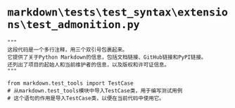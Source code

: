 # `markdown\tests\test_syntax\extensions\test_admonition.py`

```
"""
这段代码是一个多行注释，用三个双引号包裹起来。
它提供了关于Python Markdown的信息，包括文档链接、GitHub链接和PyPI链接。
还列出了项目的起始人和当前维护者的信息，以及版权和许可证信息。
"""

from markdown.test_tools import TestCase
# 从markdown.test_tools模块中导入TestCase类，用于编写测试用例
# 这个语句的作用是导入TestCase类，以便在当前代码中使用它。
```